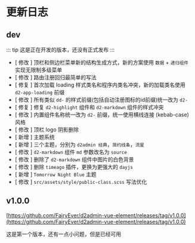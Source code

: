 # 更新日志

## dev

::: tip
这是正在开发的版本，还没有正式发布
:::

* [ 修改 ] 顶栏和侧边栏菜单新的结构生成方式，新的方案使用 `数据` + `递归组件` 实现无限制多级菜单
* [ 修改 ] 路由注册回归最简单的写法
* [ 修复 ] 首次加载 loading 样式类名和程序内类名冲突，新的加载类名使用 `d2-app-loading` 前缀
* [ 修改 ] 所有类似 `dd-` 的样式前缀(包括自动注册图标的id前缀)统一改为 `d2-`
* [ 修复 ] 修复 `d2-highlight` 组件和 `d2-markdown` 组件的样式冲突
* [ 修改 ] 内置组件名称统一改为 `d2-` 前缀，统一使用横线连接 (kebab-case) 风格
* [ 修改 ] 顶栏 logo 阴影删除
* [ 新增 ] 主题系统
* [ 新增 ] 三个主题，分别为 `d2admin 经典`，`简约线条`，`流星`
* [ 修改 ] `d2-markdown` 组件 `md` 参数改名为 `source`
* [ 修改 ] 删除了 `d2-markdown` 组件中图片的白色背景
* [ 修改 ] 删除 `timeago` 插件，更换为更强大的 `dayjs`
* [ 新增 ] `Tomorrow Night Blue` 主题
* [ 修改 ] `src/assets/style/public-class.scss` 写法优化

## v1.0.0

[https://github.com/FairyEver/d2admin-vue-element/releases/tag/v1.0.0](https://github.com/FairyEver/d2admin-vue-element/releases/tag/v1.0.0)

这是第一个版本，还有一点小问题，但是已经可用